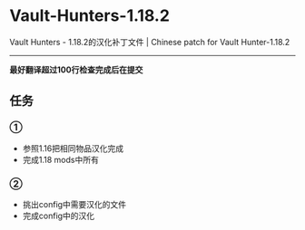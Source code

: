 # Vault-Hunters-1.18.2
Vault Hunters - 1.18.2的汉化补丁文件 | Chinese patch for Vault Hunter-1.18.2  
***
**最好翻译超过100行检查完成后在提交**  

## 任务  
### ①  
* 参照1.16把相同物品汉化完成  
* 完成1.18 mods中所有  
### ②  
* 挑出config中需要汉化的文件 
* 完成config中的汉化 